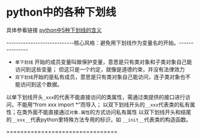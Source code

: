 # python中的各种下划线

具体参看链接
[python中5种下划线的含义](https://www.runoob.com/w3cnote/python-5-underline.html)    

----------------------------核心风格：避免用下划线作为变量名的开始。---------------

- `单下划线` 开始的成员变量叫做保护变量，意思是只有类对象和子类对象自己能访问到这些变量； 
  但这只是一个约定，就像是道德约束，并没有法律效力  
- `双下划线`开始的是私有成员，意思是只有类对象自己能访问，连子类对象也不能访问到这个数据。  

以单下划线开头`_xxx`的代表不能直接访问的类属性，需通过类提供的接口进行访问，不能用“from xxx import *”而导入；
以双下划线开头的`__xxx`代表类的私有属性；在类外面不能直接通过`对象.属性`的方式访问私有属性 
以双下划线开头和结尾的`__xxx__`代表python里特殊方法专用的标识，如 `__init__`代表类的构造函数。  

================================

